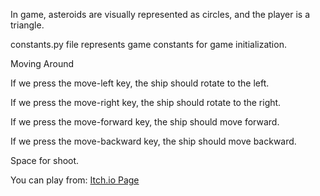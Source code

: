 In game, asteroids are visually represented as circles, and the player is a triangle.


constants.py file represents game constants for game initialization.

Moving Around

If we press the move-left key, the ship should rotate to the left.

If we press the move-right key, the ship should rotate to the right.

If we press the move-forward key, the ship should move forward.

If we press the move-backward key, the ship should move backward.

Space for shoot.

You can play from: [Itch.io Page](https://mertcanyasar.itch.io/asteroids-mini-python-game)
